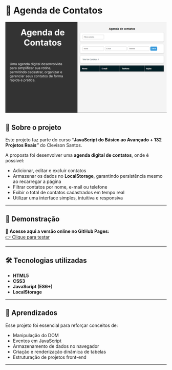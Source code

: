 # 📒 Agenda de Contatos  

![Banner do Projeto](images/agenda_de_contatos_banner.png)  

## 📌 Sobre o projeto  
Este projeto faz parte do curso **“JavaScript do Básico ao Avançado + 132 Projetos Reais”** do Clevison Santos.  

A proposta foi desenvolver uma **agenda digital de contatos**, onde é possível:  
- Adicionar, editar e excluir contatos  
- Armazenar os dados no **LocalStorage**, garantindo persistência mesmo ao recarregar a página  
- Filtrar contatos por nome, e-mail ou telefone  
- Exibir o total de contatos cadastrados em tempo real  
- Utilizar uma interface simples, intuitiva e responsiva  

---

## 🚀 Demonstração  
🔗 **Acesse aqui a versão online no GitHub Pages:**  
[👉 Clique para testar](https://thamiressarges.github.io/agenda-de-contatos)  

---

## 🛠 Tecnologias utilizadas  
- **HTML5**  
- **CSS3**  
- **JavaScript (ES6+)**  
- **LocalStorage**  

---

## 📖 Aprendizados  
Esse projeto foi essencial para reforçar conceitos de:  
- Manipulação do DOM  
- Eventos em JavaScript  
- Armazenamento de dados no navegador  
- Criação e renderização dinâmica de tabelas  
- Estruturação de projetos front-end  

---
